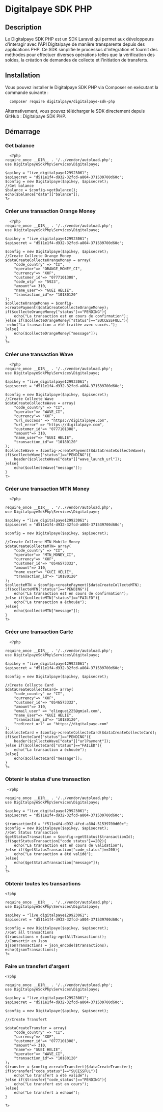 # Digitalpaye SDK PHP


## Description

Le Digitalpaye SDK PHP est un SDK Laravel qui permet aux développeurs d'interagir avec l'API Digitalpaye de manière transparente depuis des applications PHP. Ce SDK simplifie le processus d'intégration et fournit des méthodes pour effectuer diverses opérations telles que la vérification des soldes, la création de demandes de collecte et l'initiation de transferts.

## Installation

Vous pouvez installer le Digitalpaye SDK PHP via Composer en exécutant la commande suivante :

```bash
  composer require digitalpaye/digitalpaye-sdk-php
```

Alternativement, vous pouvez télécharger le SDK directement depuis GitHub : Digitalpaye SDK PHP.

## Démarrage

### Get balance

```code
  <?php
require_once __DIR__ . '/../vendor/autoload.php';
use DigitalpayeSdkPhp\Services\Digitalpaye;

$apikey = "live_digitalpaye129923061";
$apisecret = "d511e1f4-d932-32fcd-a804-371539700d60c";
$config = new Digitalpaye($apikey, $apisecret);
//Get balance
$balance = $config->getBalance();
echo($balance["data"]["balance"]);
?>
```


### Créer une transaction Orange Money

```code
  <?php
require_once __DIR__ . '/../vendor/autoload.php';
use DigitalpayeSdkPhp\Services\Digitalpaye;

$apikey = "live_digitalpaye129923061";
$apisecret = "d511e1f4-d932-32fcd-a804-371539700d60c";

$config = new Digitalpaye($apikey, $apisecret);
//Create Collecte Orange Money
$dataCreateCollecteOrangeMoney = array(
    "code_country" => "CI",
    "operator"=> "ORANGE_MONEY_CI",
    "currency"=> "XOF",
    "customer_id"=> "0777101308",
    "code_otp" => "5923",
    "amount"=> 310,
    "name_user"=> "GUEI HELIE",
    "transaction_id"=> "10180120"
);
$collecteOrangeMoney = $config->createPayment($dataCreateCollecteOrangeMoney);
if($collecteOrangeMoney["status"]=="PENDING"){
    echo("La transaction est en cours de confirmation");
}else if($collecteOrangeMoney["status"]=="SUCCESSFULL"){
 echo("La transaction a été traitée avec succès.");
}else{
    echo($collecteOrangeMoney["message"]);
}
?>
```

### Créer une transaction Wave

```code
  <?php
require_once __DIR__ . '/../vendor/autoload.php';
use DigitalpayeSdkPhp\Services\Digitalpaye;

$apikey = "live_digitalpaye129923061";
$apisecret = "d511e1f4-d932-32fcd-a804-371539700d60c";

$config = new Digitalpaye($apikey, $apisecret);
//Create Collecte Wave
$dataCreateCollecteWave = array(
    "code_country" => "CI",
    "operator"=> "WAVE_CI",
    "currency"=> "XOF",
    "url_success" => "https://digitalpaye.com",
    "url_error" => "https://digitalpaye.com",
    "customer_id"=> "0777101308",
    "amount"=> 310,
    "name_user"=> "GUEI HELIE",
    "transaction_id"=> "10180120"
);
$collecteWave = $config->createPayment($dataCreateCollecteWave);
if($collecteWave["status"]=="PENDING"){
    header($collecteWave["data"]["wave_launch_url"]);
}else{
    echo($collecteWave["message"]);
}
?>
```

### Créer une transaction MTN Money

```code
  <?php

require_once __DIR__ . '/../vendor/autoload.php';
use DigitalpayeSdkPhp\Services\Digitalpaye;

$apikey = "live_digitalpaye129923061";
$apisecret = "d511e1f4-d932-32fcd-a804-371539700d60c";

$config = new Digitalpaye($apikey, $apisecret);

//Create Collecte MTN Mobile Money
$dataCreateCollecteMTN= array(
    "code_country" => "CI",
    "operator"=> "MTN_MONEY_CI",
    "currency"=> "XOF",
    "customer_id"=> "0546573332",
    "amount"=> 310,
    "name_user"=> "GUEI HELIE",
    "transaction_id"=> "10180120"
);
$collecteMTN = $config->createPayment($dataCreateCollecteMTN);
if($collecteMTN["status"]=="PENDING"){
    echo("La transaction est en cours de confirmation");
}else if($collecteMTN["status"]=="FAILED"){
    echo("La transaction a échouée");
}else{
    echo($collecteMTN["message"]);
}
?>
```


### Créer une transaction Carte

```code
  <?php

require_once __DIR__ . '/../vendor/autoload.php';
use DigitalpayeSdkPhp\Services\Digitalpaye;

$apikey = "live_digitalpaye129923061";
$apisecret = "d511e1f4-d932-32fcd-a804-371539700d60c";

$config = new Digitalpaye($apikey, $apisecret);

//Create Collecte Card
$dataCreateCollecteCard= array(
    "code_country" => "CI",
    "currency"=> "XOF",
    "customer_id"=> "0546573332",
    "amount"=> 310,
    "email_user" => "elieguei225@gmial.com",
    "name_user"=> "GUEI HELIE",
    "transaction_id"=> "10180120",
    "redirect_url" => "https://digitalpaye.com"
);
$collecteCard = $config->createCollecteCard($dataCreateCollecteCard);
if($collecteCard["status"]=="PENDING"){
    header($collecteWave["data"]["urlPayment"]);
}else if($collecteCard["status"]=="FAILED"){
    echo("La transaction a échouée");
}else{
    echo($collecteCard["message"]);
}
?>
```

### Obtenir le status d'une transaction

```code
 <?php

require_once __DIR__ . '/../vendor/autoload.php';
use DigitalpayeSdkPhp\Services\Digitalpaye;

$apikey = "live_digitalpaye129923061";
$apisecret = "d511e1f4-d932-32fcd-a804-371539700d60c";

$transactionId = "f511e4f4-d932-4fcd-a804-51539700d60c";
$config = new Digitalpaye($apikey, $apisecret);
//Get Status transaction
$getStatusTransaction = $config->getStatus($transactionId);
if($getStatusTransaction["code_status"]==202){
    echo("La transaction est en cours de validation");
}else if($getStatusTransaction["code_status"]==200){
    echo("La transaction a été validé");
}else{
    echo($getStatusTransaction["message"]);
}
?>
```

### Obtenir toutes les transactions

```code
<?php

require_once __DIR__ . '/../vendor/autoload.php';
use DigitalpayeSdkPhp\Services\Digitalpaye;

$apikey = "live_digitalpaye129923061";
$apisecret = "d511e1f4-d932-32fcd-a804-371539700d60c";

$config = new Digitalpaye($apikey, $apisecret);
//Get all transactions
$transactions = $config->getAllTransactions();
//Convertir en Json
$jsonTransactions = json_encode($transactions);
echo($jsonTransactions);
?>
```

### Faire un transfert d'argent

```code
<?php

require_once __DIR__ . '/../vendor/autoload.php';
use DigitalpayeSdkPhp\Services\Digitalpaye;

$apikey = "live_digitalpaye129923061";
$apisecret = "d511e1f4-d932-32fcd-a804-371539700d60c";

$config = new Digitalpaye($apikey, $apisecret);

///Create Transfert

$dataCreateTransfer = array(
    "code_country" => "CI",
    "currency"=> "XOF",
    "customer_id"=> "0777101308",
    "amount"=> 310,
    "name"=> "GUEI HELIE",
    "operator"=> "WAVE_CI",
    "transaction_id"=> "10180120"
);
$transfer = $config->createTransfert($dataCreateTransfer);
if($transfer["code_status"]=="SUCESSFUL"){
    echo("Le transfert a été validé");
}else if($transfer["code_status"]=="PENDING"){
    echo("Le transfert est en cours");
}else{
    echo("Le transfert a echoué");
}

?>
```